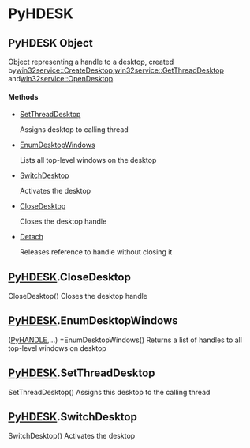 # PyHDESK

## PyHDESK Object



Object representing a handle to a desktop, created by[win32service::CreateDesktop](win32service.md#win32servicecreatedesktop),[win32service::GetThreadDesktop](win32service.md#win32servicegetthreaddesktop) and[win32service::OpenDesktop](win32service.md#win32serviceopendesktop)\.

#### Methods


  - [SetThreadDesktop](PyHDESK.md#pyhdesksetthreaddesktop)

    Assigns desktop to calling thread&nbsp;

  - [EnumDesktopWindows](PyHDESK.md#pyhdeskenumdesktopwindows)

    Lists all top-level windows on the desktop&nbsp;

  - [SwitchDesktop](PyHDESK.md#pyhdeskswitchdesktop)

    Activates the desktop&nbsp;

  - [CloseDesktop](PyHDESK.md#pyhdeskclosedesktop)

    Closes the desktop handle&nbsp;

  - [Detach](PyHDESK.md#pyhdeskdetach)

    Releases reference to handle without closing it&nbsp;

## [PyHDESK](#pyhdesk)\.CloseDesktop

CloseDesktop\(\)
Closes the desktop handle

## [PyHDESK](#pyhdesk)\.EnumDesktopWindows



\([PyHANDLE](#pyhandle),\.\.\.\) =EnumDesktopWindows\(\)
Returns a list of handles to all top-level windows on desktop

## [PyHDESK](#pyhdesk)\.SetThreadDesktop

SetThreadDesktop\(\)
Assigns this desktop to the calling thread

## [PyHDESK](#pyhdesk)\.SwitchDesktop

SwitchDesktop\(\)
Activates the desktop